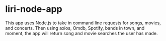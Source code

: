 # liri-node-app
This app uses Node.js to take in command line requests for songs, movies, and concerts. Then using axios, Omdb, Spotify, bands in town, and moment, the app will return song and movie searches the user has made. 
